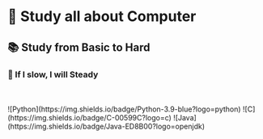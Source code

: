 # 🚀 Study all about Computer
## 📚 Study from Basic to Hard  

### 🏃 If I slow, I will Steady
<br>
<br>
![Python](https://img.shields.io/badge/Python-3.9-blue?logo=python)
![C](https://img.shields.io/badge/C-00599C?logo=c)
![Java](https://img.shields.io/badge/Java-ED8B00?logo=openjdk)

